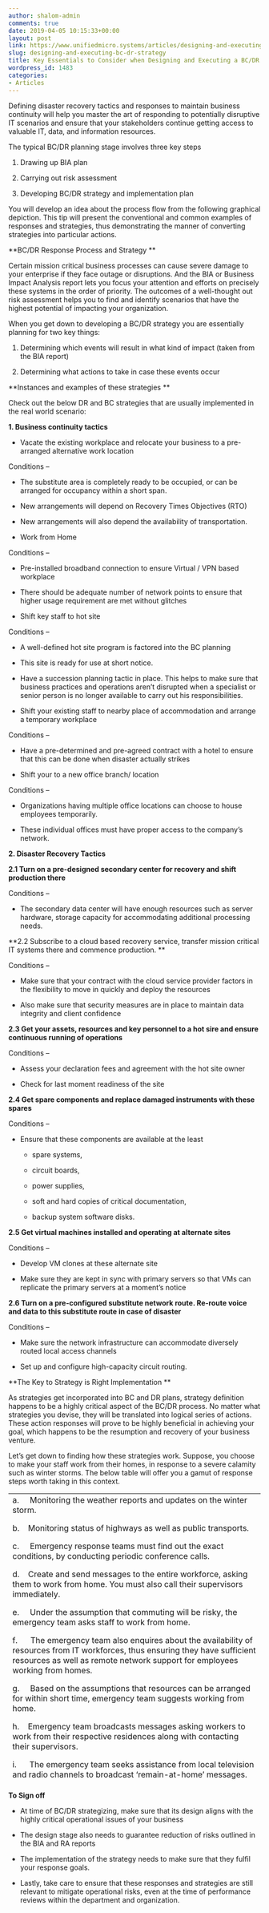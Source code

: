 ```yaml
---
author: shalom-admin
comments: true
date: 2019-04-05 10:15:33+00:00
layout: post
link: https://www.unifiedmicro.systems/articles/designing-and-executing-bc-dr-strategy/
slug: designing-and-executing-bc-dr-strategy
title: Key Essentials to Consider when Designing and Executing a BC/DR Strategy
wordpress_id: 1483
categories:
- Articles
---
```


Defining disaster recovery tactics and responses to maintain business continuity will help you master the art of responding to potentially disruptive IT scenarios and ensure that your stakeholders continue getting access to valuable IT, data, and information resources.

The typical BC/DR planning stage involves three key steps



 	
  1. Drawing up BIA plan

 	
  2. Carrying out risk assessment

 	
  3. Developing BC/DR strategy and implementation plan


You will develop an idea about the process flow from the following graphical depiction. This tip will present the conventional and common examples of responses and strategies, thus demonstrating the manner of converting strategies into particular actions.



**BC/DR Response Process and Strategy **

Certain mission critical business processes can cause severe damage to your enterprise if they face outage or disruptions. And the BIA or Business Impact Analysis report lets you focus your attention and efforts on precisely these systems in the order of priority. The outcomes of a well-thought out risk assessment helps you to find and identify scenarios that have the highest potential of impacting your organization.

When you get down to developing a BC/DR strategy you are essentially planning for two key things:



 	
  1. Determining which events will result in what kind of impact (taken from the BIA report)

 	
  2. Determining what actions to take in case these events occur




**Instances and examples of these strategies **

Check out the below DR and BC strategies that are usually implemented in the real world scenario:



**1. Business continuity tactics**



 	
  * Vacate the existing workplace and relocate your business to a pre-arranged alternative work location


Conditions –

 	
  * The substitute area is completely ready to be occupied, or can be arranged for occupancy within a short span.

 	
  * New arrangements will depend on Recovery Times Objectives (RTO)

 	
  * New arrangements will also depend the availability of transportation.

 	
  * Work from Home


Conditions –

 	
  * Pre-installed broadband connection to ensure Virtual / VPN based workplace

 	
  * There should be adequate number of network points to ensure that higher usage requirement are met without glitches

 	
  * Shift key staff to hot site


Conditions –

 	
  * A well-defined hot site program is factored into the BC planning

 	
  * This site is ready for use at short notice.

 	
  * Have a succession planning tactic in place. This helps to make sure that business practices and operations aren’t disrupted when a specialist or senior person is no longer available to carry out his responsibilities.

 	
  * Shift your existing staff to nearby place of accommodation and arrange a temporary workplace


Conditions –

 	
  * Have a pre-determined and pre-agreed contract with a hotel to ensure that this can be done when disaster actually strikes

 	
  * Shift your to a new office branch/ location


Conditions –

 	
  * Organizations having multiple office locations can choose to house employees temporarily.

 	
  * These individual offices must have proper access to the company’s network.




**2. Disaster Recovery Tactics**

**2.1 Turn on a pre-designed secondary center for recovery and shift production there**

Conditions –



 	
  * The secondary data center will have enough resources such as server hardware, storage capacity for accommodating additional processing needs.




**2.2 Subscribe to a cloud based recovery service, transfer mission critical IT systems there and commence production. **

Conditions –



 	
  * Make sure that your contract with the cloud service provider factors in the flexibility to move in quickly and deploy the resources

 	
  * Also make sure that security measures are in place to maintain data integrity and client confidence




**2.3 Get your assets, resources and key personnel to a hot sire and ensure continuous running of operations**

Conditions –



 	
  * Assess your declaration fees and agreement with the hot site owner

 	
  * Check for last moment readiness of the site




**2.4 Get spare components and replace damaged instruments with these spares**

Conditions –



 	
  * Ensure that these components are available at the least

 	
    * spare systems,

 	
    * circuit boards,

 	
    * power supplies,

 	
    * soft and hard copies of critical documentation,

 	
    * backup system software disks.







**2.5 Get virtual machines installed and operating at alternate sites**

Conditions –



 	
  * Develop VM clones at these alternate site

 	
  * Make sure they are kept in sync with primary servers so that VMs can replicate the primary servers at a moment’s notice




**2.6 Turn on a pre-configured substitute network route. Re-route voice and data to this substitute route in case of disaster**

Conditions –



 	
  * Make sure the network infrastructure can accommodate diversely routed local access channels

 	
  * Set up and configure high-capacity circuit routing.




**The Key to Strategy is Right Implementation **

As strategies get incorporated into BC and DR plans, strategy definition happens to be a highly critical aspect of the BC/DR process. No matter what strategies you devise, they will be translated into logical series of actions. These action responses will prove to be highly beneficial in achieving your goal, which happens to be the resumption and recovery of your business venture.

Let’s get down to finding how these strategies work. Suppose, you choose to make your staff work from their homes, in response to a severe calamity such as winter storms. The below table will offer you a gamut of response steps worth taking in this context.
<table width="877" style="height: 578px;" >
<tbody >
<tr >

<td width="501" >a.     Monitoring the weather reports and updates on the winter storm.

b.    Monitoring status of highways as well as public transports.

c.     Emergency response teams must find out the exact conditions, by conducting periodic conference calls.

d.    Create and send messages to the entire workforce, asking them to work from home. You must also call their supervisors immediately.

e.     Under the assumption that commuting will be risky, the emergency team asks staff to work from home.

f.      The emergency team also enquires about the availability of resources from IT workforces, thus ensuring they have sufficient resources as well as remote network support for employees working from homes.

g.     Based on the assumptions that resources can be arranged for within short time, emergency team suggests working from home.

h.    Emergency team broadcasts messages asking workers to work from their respective residences along with contacting their supervisors.

i.      The emergency team seeks assistance from local television and radio channels to broadcast ‘remain-at-home’ messages.

j.      The team posts the same message on Twitter or Facebook.

k.    Emergency response group monitors the activities of the storm and keeps staff and other organizations updated on the matter.
</td>
</tr>
</tbody>
</table>


**To Sign off**



 	
  * At time of BC/DR strategizing, make sure that its design aligns with the highly critical operational issues of your business

 	
  * The design stage also needs to guarantee reduction of risks outlined in the BIA and RA reports

 	
  * The implementation of the strategy needs to make sure that they fulfil your response goals.

 	
  * Lastly, take care to ensure that these responses and strategies are still relevant to mitigate operational risks, even at the time of performance reviews within the department and organization.


